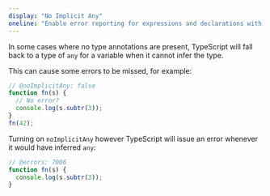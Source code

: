 ```yaml
---
display: "No Implicit Any"
oneline: "Enable error reporting for expressions and declarations with an implied `any` type."
---
```


In some cases where no type annotations are present, TypeScript will fall back to a type of `any` for a variable when it cannot infer the type.

This can cause some errors to be missed, for example:

```ts 
// @noImplicitAny: false
function fn(s) {
  // No error?
  console.log(s.subtr(3));
}
fn(42);
```

Turning on `noImplicitAny` however TypeScript will issue an error whenever it would have inferred `any`:

```ts 
// @errors: 7006
function fn(s) {
  console.log(s.subtr(3));
}
```
